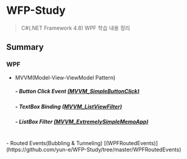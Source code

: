 # WFP-Study
> C#(.NET Framework 4.8) WPF 학습 내용 정리

## Summary

### WPF
 - MVVM(Model-View-ViewModel Pattern)
    ##### - Button Click Event [(MVVM_SimpleButtonClick)](https://github.com/yun-e/WFP-Study/tree/master/MVVM/MVVM_SimpleButtonClick)
    ##### - TextBox Binding [(MVVM_ListViewFilter)](https://github.com/yun-e/WFP-Study/tree/master/MVVM/MVVM_ListViewFilter)
    ##### - ListBox Filter [(MVVM_ExtremelySimpleMemoApp)](https://github.com/yun-e/WFP-Study/tree/master/MVVM/MVVM_ExtremelySimpleMemoApp)
<br>
 - Routed Events(Bubbling & Tunneling) [(WPFRoutedEvents)](https://github.com/yun-e/WFP-Study/tree/master/WPFRoutedEvents)